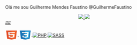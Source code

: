 Olá me sou Guilherme Mendes Faustino @GuilhermeFaustino

<div align="center">
  <a href="https://github.com/GuilhermeFaustino">
  <img height="150em" src="https://github-readme-stats.vercel.app/api?username=GuilhermeFaustino&show_icons=true&theme=dracula&include_all_commits=true&count_private=true"/>
  <img height="150em" src="https://github-readme-stats.vercel.app/api/top-langs/?username=GuilhermeFaustino&layout=compact&langs_count=7&theme=dracula"/>
</div>
##
<div style="display: inline_block"><br>
  <img align="center" alt="HTML5" height="30" width="40" src="https://raw.githubusercontent.com/devicons/devicon/master/icons/html5/html5-original.svg">
  <img align="center" alt="CSS" height="30" width="40" src="https://raw.githubusercontent.com/devicons/devicon/master/icons/css3/css3-original.svg">  
  <img align="center" alt="PHP" height="80" width="60" src="https://cdn.jsdelivr.net/gh/devicons/devicon/icons/php/php-plain.svg" />
  <img align="center" alt="SASS" height="30" src="https://cdn.jsdelivr.net/gh/devicons/devicon/icons/sass/sass-original.svg" />
</div>
